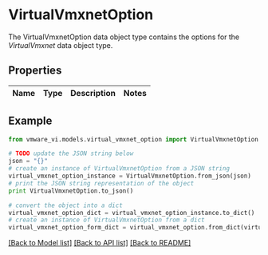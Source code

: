 # VirtualVmxnetOption

The VirtualVmxnetOption data object type contains the options for the *VirtualVmxnet* data object type. 

## Properties
Name | Type | Description | Notes
------------ | ------------- | ------------- | -------------

## Example

```python
from vmware_vi.models.virtual_vmxnet_option import VirtualVmxnetOption

# TODO update the JSON string below
json = "{}"
# create an instance of VirtualVmxnetOption from a JSON string
virtual_vmxnet_option_instance = VirtualVmxnetOption.from_json(json)
# print the JSON string representation of the object
print VirtualVmxnetOption.to_json()

# convert the object into a dict
virtual_vmxnet_option_dict = virtual_vmxnet_option_instance.to_dict()
# create an instance of VirtualVmxnetOption from a dict
virtual_vmxnet_option_form_dict = virtual_vmxnet_option.from_dict(virtual_vmxnet_option_dict)
```
[[Back to Model list]](../README.md#documentation-for-models) [[Back to API list]](../README.md#documentation-for-api-endpoints) [[Back to README]](../README.md)


